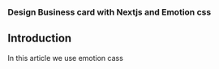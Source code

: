 ### Design Business card with Nextjs and Emotion css

## Introduction

In this article we use emotion cass